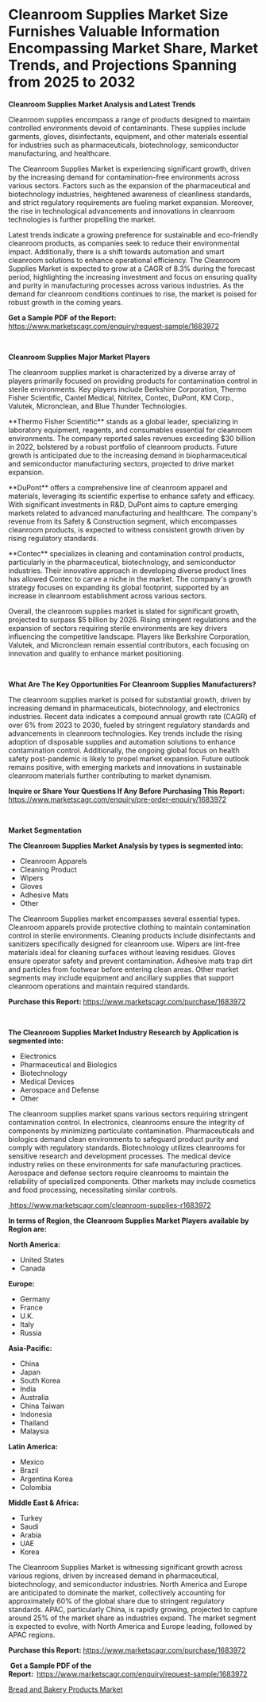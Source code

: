 <p><h1>Cleanroom Supplies Market Size Furnishes Valuable Information Encompassing Market Share, Market Trends, and Projections Spanning from 2025 to 2032</h1></p><p><strong>Cleanroom Supplies Market Analysis and Latest Trends</strong></p>
<p><p>Cleanroom supplies encompass a range of products designed to maintain controlled environments devoid of contaminants. These supplies include garments, gloves, disinfectants, equipment, and other materials essential for industries such as pharmaceuticals, biotechnology, semiconductor manufacturing, and healthcare. </p><p>The Cleanroom Supplies Market is experiencing significant growth, driven by the increasing demand for contamination-free environments across various sectors. Factors such as the expansion of the pharmaceutical and biotechnology industries, heightened awareness of cleanliness standards, and strict regulatory requirements are fueling market expansion. Moreover, the rise in technological advancements and innovations in cleanroom technologies is further propelling the market.</p><p>Latest trends indicate a growing preference for sustainable and eco-friendly cleanroom products, as companies seek to reduce their environmental impact. Additionally, there is a shift towards automation and smart cleanroom solutions to enhance operational efficiency. The Cleanroom Supplies Market is expected to grow at a CAGR of 8.3% during the forecast period, highlighting the increasing investment and focus on ensuring quality and purity in manufacturing processes across various industries. As the demand for cleanroom conditions continues to rise, the market is poised for robust growth in the coming years.</p></p>
<p><strong>Get a Sample PDF of the Report:&nbsp;</strong> <a href="https://www.marketscagr.com/enquiry/request-sample/1683972?utm_campaign=2945&utm_medium=2&utm_source=Github&utm_content=ia&utm_term=05042025&utm_id=cleanroom-supplies">https://www.marketscagr.com/enquiry/request-sample/1683972</a></p>
<p>&nbsp;</p>
<p><strong>Cleanroom Supplies Major Market Players</strong></p>
<p><p>The cleanroom supplies market is characterized by a diverse array of players primarily focused on providing products for contamination control in sterile environments. Key players include Berkshire Corporation, Thermo Fisher Scientific, Cantel Medical, Nitritex, Contec, DuPont, KM Corp., Valutek, Micronclean, and Blue Thunder Technologies.</p><p>**Thermo Fisher Scientific** stands as a global leader, specializing in laboratory equipment, reagents, and consumables essential for cleanroom environments. The company reported sales revenues exceeding $30 billion in 2022, bolstered by a robust portfolio of cleanroom products. Future growth is anticipated due to the increasing demand in biopharmaceutical and semiconductor manufacturing sectors, projected to drive market expansion.</p><p>**DuPont** offers a comprehensive line of cleanroom apparel and materials, leveraging its scientific expertise to enhance safety and efficacy. With significant investments in R&D, DuPont aims to capture emerging markets related to advanced manufacturing and healthcare. The company's revenue from its Safety & Construction segment, which encompasses cleanroom products, is expected to witness consistent growth driven by rising regulatory standards.</p><p>**Contec** specializes in cleaning and contamination control products, particularly in the pharmaceutical, biotechnology, and semiconductor industries. Their innovative approach in developing diverse product lines has allowed Contec to carve a niche in the market. The company's growth strategy focuses on expanding its global footprint, supported by an increase in cleanroom establishment across various sectors.</p><p>Overall, the cleanroom supplies market is slated for significant growth, projected to surpass $5 billion by 2026. Rising stringent regulations and the expansion of sectors requiring sterile environments are key drivers influencing the competitive landscape. Players like Berkshire Corporation, Valutek, and Micronclean remain essential contributors, each focusing on innovation and quality to enhance market positioning.</p></p>
<p>&nbsp;</p>
<p><strong>What Are The Key Opportunities For Cleanroom Supplies Manufacturers?</strong></p>
<p><p>The cleanroom supplies market is poised for substantial growth, driven by increasing demand in pharmaceuticals, biotechnology, and electronics industries. Recent data indicates a compound annual growth rate (CAGR) of over 6% from 2023 to 2030, fueled by stringent regulatory standards and advancements in cleanroom technologies. Key trends include the rising adoption of disposable supplies and automation solutions to enhance contamination control. Additionally, the ongoing global focus on health safety post-pandemic is likely to propel market expansion. Future outlook remains positive, with emerging markets and innovations in sustainable cleanroom materials further contributing to market dynamism.</p></p>
<p><strong>Inquire or Share Your Questions If Any Before Purchasing This Report:</strong> <a href="https://www.marketscagr.com/enquiry/pre-order-enquiry/1683972?utm_campaign=2945&utm_medium=2&utm_source=Github&utm_content=ia&utm_term=05042025&utm_id=cleanroom-supplies">https://www.marketscagr.com/enquiry/pre-order-enquiry/1683972</a></p>
<p>&nbsp;</p>
<p><strong>Market Segmentation</strong></p>
<p><strong>The Cleanroom Supplies Market Analysis by types is segmented into:</strong></p>
<p><ul><li>Cleanroom Apparels</li><li>Cleaning Product</li><li>Wipers</li><li>Gloves</li><li>Adhesive Mats</li><li>Other</li></ul></p>
<p><p>The Cleanroom Supplies market encompasses several essential types. Cleanroom apparels provide protective clothing to maintain contamination control in sterile environments. Cleaning products include disinfectants and sanitizers specifically designed for cleanroom use. Wipers are lint-free materials ideal for cleaning surfaces without leaving residues. Gloves ensure operator safety and prevent contamination. Adhesive mats trap dirt and particles from footwear before entering clean areas. Other market segments may include equipment and ancillary supplies that support cleanroom operations and maintain required standards.</p></p>
<p><strong>Purchase this Report:&nbsp;</strong><a href="https://www.marketscagr.com/purchase/1683972?utm_campaign=2945&utm_medium=2&utm_source=Github&utm_content=ia&utm_term=05042025&utm_id=cleanroom-supplies">https://www.marketscagr.com/purchase/1683972</a></p>
<p>&nbsp;</p>
<p><strong>The Cleanroom Supplies Market Industry Research by Application is segmented into:</strong></p>
<p><ul><li>Electronics</li><li>Pharmaceutical and Biologics</li><li>Biotechnology</li><li>Medical Devices</li><li>Aerospace and Defense</li><li>Other</li></ul></p>
<p><p>The cleanroom supplies market spans various sectors requiring stringent contamination control. In electronics, cleanrooms ensure the integrity of components by minimizing particulate contamination. Pharmaceuticals and biologics demand clean environments to safeguard product purity and comply with regulatory standards. Biotechnology utilizes cleanrooms for sensitive research and development processes. The medical device industry relies on these environments for safe manufacturing practices. Aerospace and defense sectors require cleanrooms to maintain the reliability of specialized components. Other markets may include cosmetics and food processing, necessitating similar controls.</p></p>
<p><a href="https://www.marketscagr.com/cleanroom-supplies-r1683972?utm_campaign=2945&utm_medium=2&utm_source=Github&utm_content=ia&utm_term=05042025&utm_id=cleanroom-supplies">&nbsp;https://www.marketscagr.com/cleanroom-supplies-r1683972</a></p>
<p><strong>In terms of Region, the Cleanroom Supplies Market Players available by Region are:</strong></p>
<p>
    <p> <strong> North America: </strong>
        <ul>
            <li>United States</li>
            <li>Canada</li>
        </ul>
        </p> 
    <p> <strong> Europe: </strong>
        <ul>
            <li>Germany</li>
            <li>France</li>
            <li>U.K.</li>
            <li>Italy</li>
            <li>Russia</li>
        </ul>
        </p> 
    <p> <strong> Asia-Pacific: </strong>
        <ul>
            <li>China</li>
            <li>Japan</li>
            <li>South Korea</li>
            <li>India</li>
            <li>Australia</li>
            <li>China Taiwan</li>
            <li>Indonesia</li>
            <li>Thailand</li>
            <li>Malaysia</li>
        </ul>
        </p> 
    <p> <strong> Latin America: </strong>
        <ul>
            <li>Mexico</li>
            <li>Brazil</li>
            <li>Argentina Korea</li>
            <li>Colombia</li>
        </ul>
        </p> 
    <p> <strong> Middle East & Africa: </strong>
        <ul>
            <li>Turkey</li>
            <li>Saudi</li>
            <li>Arabia</li>
            <li>UAE</li>
            <li>Korea</li>
        </ul>
    </p>
    </p>
<p><p>The Cleanroom Supplies Market is witnessing significant growth across various regions, driven by increased demand in pharmaceutical, biotechnology, and semiconductor industries. North America and Europe are anticipated to dominate the market, collectively accounting for approximately 60% of the global share due to stringent regulatory standards. APAC, particularly China, is rapidly growing, projected to capture around 25% of the market share as industries expand. The market segment is expected to evolve, with North America and Europe leading, followed by APAC regions.</p></p>
<p><strong>Purchase this Report: </strong><a href="https://www.marketscagr.com/purchase/1683972?utm_campaign=2945&utm_medium=2&utm_source=Github&utm_content=ia&utm_term=05042025&utm_id=cleanroom-supplies">https://www.marketscagr.com/purchase/1683972</a></p>
<p>&nbsp;<strong>Get a Sample PDF of the Report:&nbsp;&nbsp;</strong><a href="https://www.marketscagr.com/enquiry/request-sample/1683972?utm_campaign=2945&utm_medium=2&utm_source=Github&utm_content=ia&utm_term=05042025&utm_id=cleanroom-supplies">https://www.marketscagr.com/enquiry/request-sample/1683972</a></p>
<p><strong></strong></p>
<p><p><a href="https://github.com/saaindosya/Market-Research-Report-List-1/blob/main/bread-and-bakery-products-market.md?utm_campaign=2945&utm_medium=2&utm_source=Github&utm_content=ia&utm_term=05042025&utm_id=cleanroom-supplies">Bread and Bakery Products Market</a></p></p>